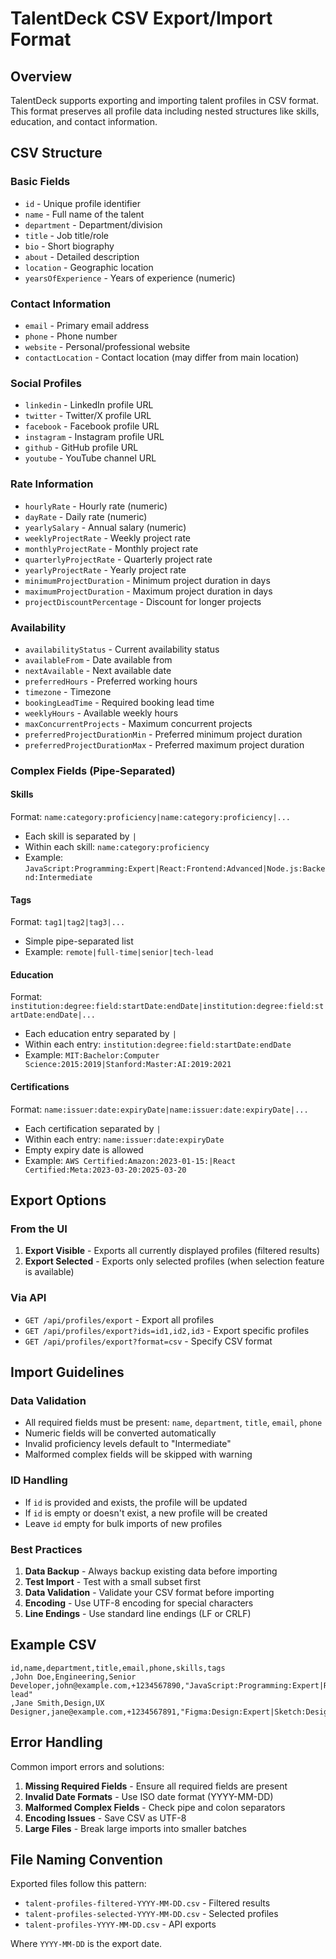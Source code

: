 # TalentDeck CSV Export/Import Format

## Overview

TalentDeck supports exporting and importing talent profiles in CSV format. This format preserves all profile data including nested structures like skills, education, and contact information.

## CSV Structure

### Basic Fields
- `id` - Unique profile identifier
- `name` - Full name of the talent
- `department` - Department/division
- `title` - Job title/role
- `bio` - Short biography
- `about` - Detailed description
- `location` - Geographic location
- `yearsOfExperience` - Years of experience (numeric)

### Contact Information
- `email` - Primary email address
- `phone` - Phone number
- `website` - Personal/professional website
- `contactLocation` - Contact location (may differ from main location)

### Social Profiles
- `linkedin` - LinkedIn profile URL
- `twitter` - Twitter/X profile URL
- `facebook` - Facebook profile URL
- `instagram` - Instagram profile URL
- `github` - GitHub profile URL
- `youtube` - YouTube channel URL

### Rate Information
- `hourlyRate` - Hourly rate (numeric)
- `dayRate` - Daily rate (numeric)
- `yearlySalary` - Annual salary (numeric)
- `weeklyProjectRate` - Weekly project rate
- `monthlyProjectRate` - Monthly project rate
- `quarterlyProjectRate` - Quarterly project rate
- `yearlyProjectRate` - Yearly project rate
- `minimumProjectDuration` - Minimum project duration in days
- `maximumProjectDuration` - Maximum project duration in days
- `projectDiscountPercentage` - Discount for longer projects

### Availability
- `availabilityStatus` - Current availability status
- `availableFrom` - Date available from
- `nextAvailable` - Next available date
- `preferredHours` - Preferred working hours
- `timezone` - Timezone
- `bookingLeadTime` - Required booking lead time
- `weeklyHours` - Available weekly hours
- `maxConcurrentProjects` - Maximum concurrent projects
- `preferredProjectDurationMin` - Preferred minimum project duration
- `preferredProjectDurationMax` - Preferred maximum project duration

### Complex Fields (Pipe-Separated)

#### Skills
Format: `name:category:proficiency|name:category:proficiency|...`
- Each skill is separated by `|`
- Within each skill: `name:category:proficiency`
- Example: `JavaScript:Programming:Expert|React:Frontend:Advanced|Node.js:Backend:Intermediate`

#### Tags
Format: `tag1|tag2|tag3|...`
- Simple pipe-separated list
- Example: `remote|full-time|senior|tech-lead`

#### Education
Format: `institution:degree:field:startDate:endDate|institution:degree:field:startDate:endDate|...`
- Each education entry separated by `|`
- Within each entry: `institution:degree:field:startDate:endDate`
- Example: `MIT:Bachelor:Computer Science:2015:2019|Stanford:Master:AI:2019:2021`

#### Certifications
Format: `name:issuer:date:expiryDate|name:issuer:date:expiryDate|...`
- Each certification separated by `|`
- Within each entry: `name:issuer:date:expiryDate`
- Empty expiry date is allowed
- Example: `AWS Certified:Amazon:2023-01-15:|React Certified:Meta:2023-03-20:2025-03-20`

## Export Options

### From the UI
1. **Export Visible** - Exports all currently displayed profiles (filtered results)
2. **Export Selected** - Exports only selected profiles (when selection feature is available)

### Via API
- `GET /api/profiles/export` - Export all profiles
- `GET /api/profiles/export?ids=id1,id2,id3` - Export specific profiles
- `GET /api/profiles/export?format=csv` - Specify CSV format

## Import Guidelines

### Data Validation
- All required fields must be present: `name`, `department`, `title`, `email`, `phone`
- Numeric fields will be converted automatically
- Invalid proficiency levels default to "Intermediate"
- Malformed complex fields will be skipped with warning

### ID Handling
- If `id` is provided and exists, the profile will be updated
- If `id` is empty or doesn't exist, a new profile will be created
- Leave `id` empty for bulk imports of new profiles

### Best Practices
1. **Data Backup** - Always backup existing data before importing
2. **Test Import** - Test with a small subset first
3. **Data Validation** - Validate your CSV format before importing
4. **Encoding** - Use UTF-8 encoding for special characters
5. **Line Endings** - Use standard line endings (LF or CRLF)

## Example CSV

```csv
id,name,department,title,email,phone,skills,tags
,John Doe,Engineering,Senior Developer,john@example.com,+1234567890,"JavaScript:Programming:Expert|React:Frontend:Advanced","remote|senior|tech-lead"
,Jane Smith,Design,UX Designer,jane@example.com,+1234567891,"Figma:Design:Expert|Sketch:Design:Advanced","remote|design|ux"
```

## Error Handling

Common import errors and solutions:

1. **Missing Required Fields** - Ensure all required fields are present
2. **Invalid Date Formats** - Use ISO date format (YYYY-MM-DD)
3. **Malformed Complex Fields** - Check pipe and colon separators
4. **Encoding Issues** - Save CSV as UTF-8
5. **Large Files** - Break large imports into smaller batches

## File Naming Convention

Exported files follow this pattern:
- `talent-profiles-filtered-YYYY-MM-DD.csv` - Filtered results
- `talent-profiles-selected-YYYY-MM-DD.csv` - Selected profiles
- `talent-profiles-YYYY-MM-DD.csv` - API exports

Where `YYYY-MM-DD` is the export date. 